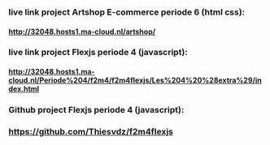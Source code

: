 ### live link project Artshop E-commerce periode 6 (html css): 
#### http://32048.hosts1.ma-cloud.nl/artshop/

### live link project Flexjs periode 4 (javascript): 
#### http://32048.hosts1.ma-cloud.nl/Periode%204/f2m4/f2m4flexjs/Les%204%20%28extra%29/index.html

### Github project Flexjs periode 4 (javascript): 
### https://github.com/Thiesvdz/f2m4flexjs
